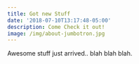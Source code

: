 ```yaml
---
title: Got new Stuff
date: '2018-07-10T13:17:48-05:00'
description: Come Check it out!
image: /img/about-jumbotron.jpg
---
```

Awesome stuff just arrived.. blah blah blah.
